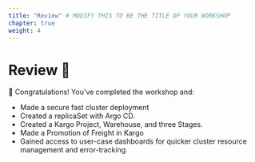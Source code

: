 ```yaml
---
title: "Review" # MODIFY THIS TO BE THE TITLE OF YOUR WORKSHOP
chapter: true
weight: 4
---
```


# Review :notebook:
:tada: Congratulations! You've completed the workshop and:
- Made a secure fast cluster deployment
- Created a replicaSet with Argo CD.
- Created a Kargo Project, Warehouse, and three Stages.
- Made a Promotion of Freight in Kargo
- Gained access to user-case dashboards for quicker cluster resource management and error-tracking.

